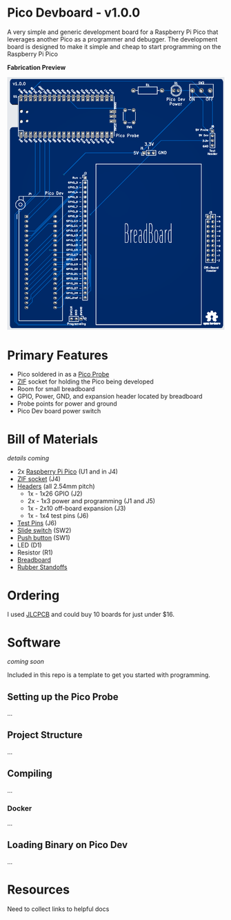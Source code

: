 # Pico Devboard - v1.0.0
A very simple and generic development board for a Raspberry Pi Pico that leverages another Pico as a programmer and debugger. The development board is designed to make it simple and cheap to start programming on the Raspberry Pi Pico


**Fabrication Preview**

![v1 top view](docs/v1-top.png)



# Primary Features
* Pico soldered in as a [Pico Probe](https://github.com/raspberrypi/picoprobe)
* [ZIF](https://en.wikipedia.org/wiki/Zero_insertion_force) socket for holding the Pico being developed
* Room for small breadboard
* GPIO, Power, GND, and expansion header located by breadboard
* Probe points for power and ground
* Pico Dev board power switch

# Bill of Materials
*details coming*
* 2x [Raspberry Pi Pico](https://www.pishop.us/product/raspberry-pi-pico/) (U1 and in J4)
* [ZIF socket](https://www.adafruit.com/product/383) (J4)
* [Headers](https://a.co/d/4zF3gvf) (all 2.54mm pitch)
	* 1x - 1x26 GPIO (J2)
	* 2x - 1x3  power and programming (J1 and J5)
	* 1x - 2x10 off-board expansion (J3)
	* 1x - 1x4  test pins (J6)
* [Test Pins](https://a.co/d/6bz0lk5) (J6)
* [Slide switch](https://a.co/d/a2dGuMf) (SW2)
* [Push button](https://a.co/d/cavYAee) (SW1)
* LED (D1)
* Resistor (R1)
* [Breadboard](https://a.co/d/gGRnvQ6)
* [Rubber Standoffs](https://a.co/d/2oCXgiC)

# Ordering
I used [JLCPCB](https://jlcpcb.com) and could buy 10 boards for just under $16.

# Software
*coming soon*

Included in this repo is a template to get you started with programming.

## Setting up the Pico Probe
...

## Project Structure
...

## Compiling
...

### Docker
...

## Loading Binary on Pico Dev
...



# Resources
Need to collect links to helpful docs
